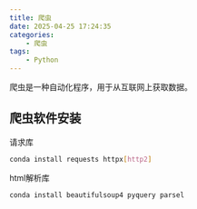 ```yaml
---
title: 爬虫
date: 2025-04-25 17:24:35
categories:
    - 爬虫
tags:
    - Python
---
```


爬虫是一种自动化程序，用于从互联网上获取数据。

<!--more-->

## 爬虫软件安装

请求库

```bash
conda install requests httpx[http2]
```

html解析库

```bash
conda install beautifulsoup4 pyquery parsel
```
